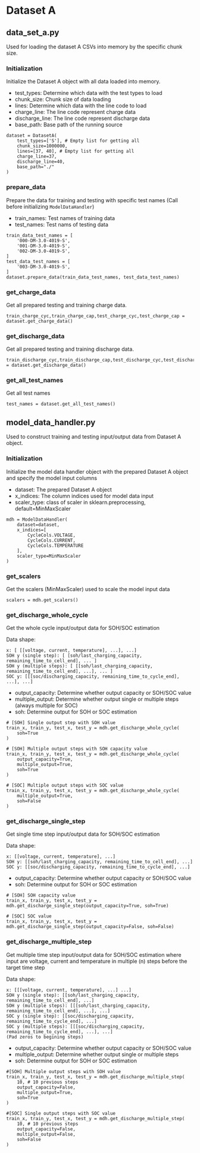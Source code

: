 # Dataset A

## data_set_a.py

Used for loading the dataset A CSVs into memory by the specific chunk size.

### Initialization

Initialize the Dataset A object with all data loaded into memory.

- test_types: Determine which data with the test types to load
- chunk_size: Chunk size of data loading
- lines: Determine which data with the line code to load
- charge_line: The line code represent charge data
- discharge_line: The line code represent discharge data
- base_path: Base path of the running source

```
dataset = DatasetA(
    test_types=['S'], # Empty list for getting all
    chunk_size=1000000,
    lines=[37, 40], # Empty list for getting all
    charge_line=37,
    discharge_line=40,
    base_path="./"
)
```

### prepare_data

Prepare the data for training and testing with specific test names (Call before initializing `ModelDataHandler`)

- train_names: Test names of training data
- test_names: Test nams of testing data

```
train_data_test_names = [
    '000-DM-3.0-4019-S',
    '001-DM-3.0-4019-S',
    '002-DM-3.0-4019-S',
]
test_data_test_names = [
    '003-DM-3.0-4019-S',
]
dataset.prepare_data(train_data_test_names, test_data_test_names)
```

### get_charge_data

Get all prepared testing and training charge data.

```
train_charge_cyc,train_charge_cap,test_charge_cyc,test_charge_cap = dataset.get_charge_data()
```

### get_discharge_data

Get all prepared testing and training discharge data.

```
train_discharge_cyc,train_discharge_cap,test_discharge_cyc,test_discharge_cap = dataset.get_discharge_data()
```

### get_all_test_names

Get all test names

```
test_names = dataset.get_all_test_names()
```

## model_data_handler.py

Used to construct training and testing input/output data from Dataset A object.

### Initialization

Initialize the model data handler object with the prepared Dataset A object and specify the model input columns

- dataset: The prepared Dataset A object
- x_indices: The column indices used for model data input
- scaler_type: class of scaler in sklearn.preprocessing, default=MinMaxScaler

```
mdh = ModelDataHandler(
    dataset=dataset,
    x_indices=[
        CycleCols.VOLTAGE,
        CycleCols.CURRENT,
        CycleCols.TEMPERATURE
    ],
    scaler_type=MinMaxScaler
)
```

### get_scalers

Get the scalers (MinMaxScaler) used to scale the model input data

```
scalers = mdh.get_scalers()
```

### get_discharge_whole_cycle

Get the whole cycle input/output data for SOH/SOC estimation

Data shape:

```
x: [ [[voltage, current, temperature], ...], ...]
SOH y (single step): [ [soh/last_charging_capacity, remaining_time_to_cell_end], ... ]
SOH y (multiple steps): [ [[soh/last_charging_capacity, remaining_time_to_cell_end], ...], ... ]
SOC y: [[[soc/discharging_capacity, remaining_time_to_cycle_end], ...], ...]
```

- output_capacity: Determine whether output capacity or SOH/SOC value
- multiple_output: Determine whether output single or multiple steps (always multiple for SOC)
- soh: Determine output for SOH or SOC estimation

```
# [SOH] Single output step with SOH value
train_x, train_y, test_x, test_y = mdh.get_discharge_whole_cycle(
    soh=True
)

# [SOH] Multiple output steps with SOH capacity value
train_x, train_y, test_x, test_y = mdh.get_discharge_whole_cycle(
    output_capacity=True,
    multiple_output=True,
    soh=True
)

# [SOC] Multiple output steps with SOC value
train_x, train_y, test_x, test_y = mdh.get_discharge_whole_cycle(
    multiple_output=True,
    soh=False
)
```

### get_discharge_single_step

Get single time step input/output data for SOH/SOC estimation

Data shape:

```
x: [[voltage, current, temperature], ...]
SOH y: [[soh/last_charging_capacity, remaining_time_to_cell_end], ...]
SOC y: [[soc/discharging_capacity, remaining_time_to_cycle_end], ...]
```

- output_capacity: Determine whether output capacity or SOH/SOC value
- soh: Determine output for SOH or SOC estimation

```
# [SOH] SOH capacity value
train_x, train_y, test_x, test_y = mdh.get_discharge_single_step(output_capacity=True, soh=True)

# [SOC] SOC value
train_x, train_y, test_x, test_y = mdh.get_discharge_single_step(output_capacity=False, soh=False)
```

### get_discharge_multiple_step

Get multiple time step input/output data for SOH/SOC estimation where input are voltage, current and temperature in multiple (n) steps before the target time step

Data shape:

```
x: [[[voltage, current, temperature], ...] ...]
SOH y (single step): [[soh/last_charging_capacity, remaining_time_to_cell_end], ...]
SOH y (multiple steps): [[[soh/last_charging_capacity, remaining_time_to_cell_end], ...], ...]
SOC y (single step): [[soc/discharging_capacity, remaining_time_to_cycle_end], ...]
SOC y (multiple steps): [[[soc/discharging_capacity, remaining_time_to_cycle_end], ...], ...]
(Pad zeros to begining steps)
```

- output_capacity: Determine whether output capacity or SOH/SOC value
- multiple_output: Determine whether output single or multiple steps
- soh: Determine output for SOH or SOC estimation

```
#[SOH] Multiple output steps with SOH value
train_x, train_y, test_x, test_y = mdh.get_discharge_multiple_step(
    10, # 10 previous steps
    output_capacity=False,
    multiple_output=True,
    soh=True
)

#[SOC] Single output steps with SOC value
train_x, train_y, test_x, test_y = mdh.get_discharge_multiple_step(
    10, # 10 previous steps
    output_capacity=False,
    multiple_output=False,
    soh=False
)
```
